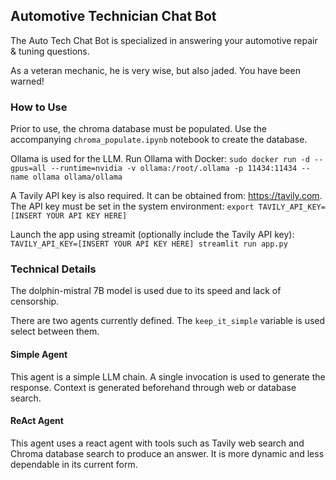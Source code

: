 ## Automotive Technician Chat Bot

The Auto Tech Chat Bot is specialized in answering your automotive repair & tuning questions.

As a veteran mechanic, he is very wise, but also jaded. You have been warned!

### How to Use

Prior to use, the chroma database must be populated. Use the 
accompanying `chroma_populate.ipynb` notebook to create the database.

Ollama is used for the LLM. Run Ollama with Docker:
`sudo docker run -d --gpus=all --runtime=nvidia -v ollama:/root/.ollama -p 11434:11434 --name ollama ollama/ollama`

A Tavily API key is also required. It can be obtained from: https://tavily.com. 
The API key must be set in the system environment:
`export TAVILY_API_KEY=[INSERT YOUR API KEY HERE]`

Launch the app using streamit (optionally include the Tavily API key):
`TAVILY_API_KEY=[INSERT YOUR API KEY HERE] streamlit run app.py`

### Technical Details

The dolphin-mistral 7B model is used due to its speed and lack of censorship.

There are two agents currently defined. The `keep_it_simple` variable is used 
select between them.

#### Simple Agent

This agent is a simple LLM chain. A single invocation is used to generate the response.
Context is generated beforehand through web or database search.

#### ReAct Agent

This agent uses a react agent with tools such as Tavily web search and 
Chroma database search to produce an answer. It is more dynamic and less 
dependable in its current form.